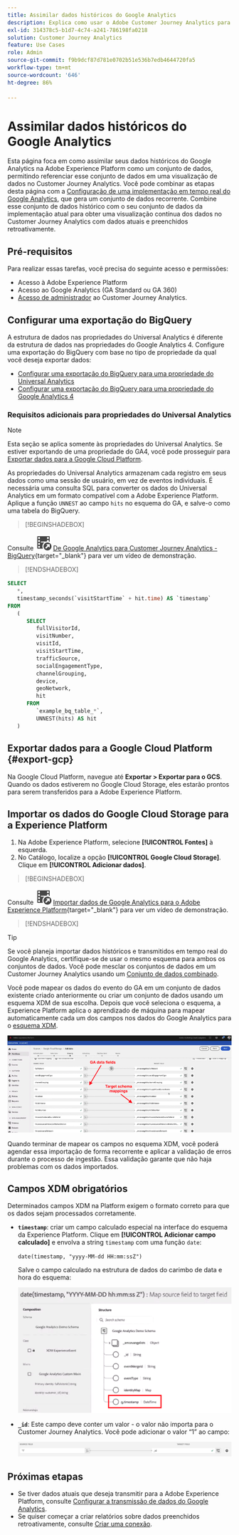 ```yaml
---
title: Assimilar dados históricos do Google Analytics
description: Explica como usar o Adobe Customer Journey Analytics para assimilar dados do Google Analytics na Adobe Experience Platform.
exl-id: 314378c5-b1d7-4c74-a241-786198fa0218
solution: Customer Journey Analytics
feature: Use Cases
role: Admin
source-git-commit: f9b9dcf87d781e0702b51e536b7edb4644720fa5
workflow-type: tm+mt
source-wordcount: '646'
ht-degree: 86%

---
```



# Assimilar dados históricos do Google Analytics

Esta página foca em como assimilar seus dados históricos do Google Analytics na Adobe Experience Platform como um conjunto de dados, permitindo referenciar esse conjunto de dados em uma visualização de dados no Customer Journey Analytics. Você pode combinar as etapas desta página com a [Configuração de uma implementação em tempo real do Google Analytics](streaming.md), que gera um conjunto de dados recorrente. Combine esse conjunto de dados histórico com o seu conjunto de dados da implementação atual para obter uma visualização contínua dos dados no Customer Journey Analytics com dados atuais e preenchidos retroativamente.

## Pré-requisitos

Para realizar essas tarefas, você precisa do seguinte acesso e permissões:

* Acesso à Adobe Experience Platform
* Acesso ao Google Analytics (GA Standard ou GA 360)
* [Acesso de administrador](/help/technotes/access-control.md) ao Customer Journey Analytics.

## Configurar uma exportação do BigQuery

A estrutura de dados nas propriedades do Universal Analytics é diferente da estrutura de dados nas propriedades do Google Analytics 4. Configure uma exportação do BigQuery com base no tipo de propriedade da qual você deseja exportar dados:

* [Configurar uma exportação do BigQuery para uma propriedade do Universal Analytics](https://support.google.com/analytics/answer/3416092)
* [Configurar uma exportação do BigQuery para uma propriedade do Google Analytics 4](https://support.google.com/analytics/answer/9823238)

### Requisitos adicionais para propriedades do Universal Analytics

>[!NOTE]
>
>Esta seção se aplica somente às propriedades do Universal Analytics. Se estiver exportando de uma propriedade do GA4, você pode prosseguir para [Exportar dados para a Google Cloud Platform](#export-gcp).

As propriedades do Universal Analytics armazenam cada registro em seus dados como uma sessão de usuário, em vez de eventos individuais. É necessária uma consulta SQL para converter os dados do Universal Analytics em um formato compatível com a Adobe Experience Platform. Aplique a função `UNNEST` ao campo `hits` no esquema do GA, e salve-o como uma tabela do BigQuery.


>[!BEGINSHADEBOX]

Consulte ![VideoCheckedOut](/help/assets/icons/VideoCheckedOut.svg) [De Google Analytics para Customer Journey Analytics - BigQuery](https://video.tv.adobe.com/v/332634?quality=12&learn=on){target="_blank"} para ver um vídeo de demonstração.

>[!ENDSHADEBOX]


```sql
SELECT
   *,
   timestamp_seconds(`visitStartTime` + hit.time) AS `timestamp` 
FROM
   (
      SELECT
         fullVisitorId,
         visitNumber,
         visitId,
         visitStartTime,
         trafficSource,
         socialEngagementType,
         channelGrouping,
         device,
         geoNetwork,
         hit 
      FROM
         `example_bq_table_*`,
         UNNEST(hits) AS hit 
   )
```

## Exportar dados para a Google Cloud Platform {#export-gcp}

Na Google Cloud Platform, navegue até **Exportar > Exportar para o GCS**. Quando os dados estiverem no Google Cloud Storage, eles estarão prontos para serem transferidos para a Adobe Experience Platform.

## Importar os dados do Google Cloud Storage para a Experience Platform

1. Na Adobe Experience Platform, selecione **[!UICONTROL Fontes]** à esquerda.
1. No Catálogo, localize a opção **[!UICONTROL Google Cloud Storage]**. Clique em **[!UICONTROL Adicionar dados]**.


>[!BEGINSHADEBOX]

Consulte ![VideoCheckedOut](/help/assets/icons/VideoCheckedOut.svg) [Importar dados de Google Analytics para o Adobe Experience Platform](https://video.tv.adobe.com/v/332676?quality=12&learn=on){target="_blank"} para ver um vídeo de demonstração.

>[!ENDSHADEBOX]


>[!TIP]
>
>Se você planeja importar dados históricos e transmitidos em tempo real do Google Analytics, certifique-se de usar o mesmo esquema para ambos os conjuntos de dados. Você pode mesclar os conjuntos de dados em um Customer Journey Analytics usando um [Conjunto de dados combinado](/help/connections/combined-dataset.md).

Você pode mapear os dados do evento do GA em um conjunto de dados existente criado anteriormente ou criar um conjunto de dados usando um esquema XDM de sua escolha. Depois que você seleciona o esquema, a Experience Platform aplica o aprendizado de máquina para mapear automaticamente cada um dos campos nos dados do Google Analytics para o [esquema XDM](https://experienceleague.adobe.com/docs/experience-platform/xdm/home.html?lang=pt-BR#ui).

![Mapa de esquema destacando os campos de dados do GA e os mapeamentos de esquema de Destino](../assets/schema-map.png)

Quando terminar de mapear os campos no esquema XDM, você poderá agendar essa importação de forma recorrente e aplicar a validação de erros durante o processo de ingestão. Essa validação garante que não haja problemas com os dados importados.

## Campos XDM obrigatórios

Determinados campos XDM na Platform exigem o formato correto para que os dados sejam processados corretamente.

* **`timestamp`**: criar um campo calculado especial na interface do esquema da Experience Platform. Clique em **[!UICONTROL Adicionar campo calculado]** e envolva a string `timestamp` com uma função `date`:

  `date(timestamp, "yyyy-MM-dd HH:mm:ssZ")`

  Salve o campo calculado na estrutura de dados do carimbo de data e hora do esquema:

  ![Carimbo de data e hora](../assets/timestamp.png)

* **`_id`**: Este campo deve conter um valor - o valor não importa para o Customer Journey Analytics. Você pode adicionar o valor “1” ao campo:

  ![ID](../assets/_id.png)

## Próximas etapas

* Se tiver dados atuais que deseja transmitir para a Adobe Experience Platform, consulte [Configurar a transmissão de dados do Google Analytics](streaming.md).
* Se quiser começar a criar relatórios sobre dados preenchidos retroativamente, consulte [Criar uma conexão](/help/connections/create-connection.md).
